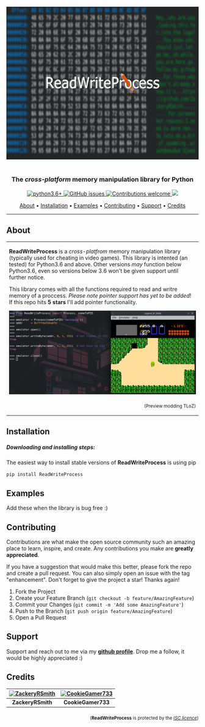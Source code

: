 <p align="center"><img width=600 height=400 src="https://github.com/NESTools/ReadWriteProcess/blob/main/res/ReadWriteProcessLogo.jpg" alt="Logo"></p>

<h1 align="center" />

<h3 align="center">The <b><i>cross-platform</i></b> memory manipulation library for Python </h3>

<p align="center">
    <a href="https://www.python.org/">
    <img src="https://img.shields.io/badge/python-v3.6+-blue.svg?style=flat-square" 
         alt="python3.6+">
    <a href="https://github.com/NESTools/ReadWriteProcess/issues">
    <img src="https://img.shields.io/github/issues-raw/NESTools/ReadWriteProcess.svg?style=flat-square"
         alt="GitHub issues">
    <a href="#contributing">
    <img src="https://img.shields.io/badge/contributions-welcome-orange.svg?style=flat-square"
         alt="Contributions welcome">
    <a href="https://github.com/NESTools/ReadWriteProcess/blob/main/LICENSE">
    <img src="https://img.shields.io/badge/license-ISC-blue.svg?style=flat-square">
</p>
      
<p align="center">
  <a href="#about">About</a> •
  <a href="#installation">Installation</a> •
  <a href="#examples">Examples</a> •
  <a href="#contributing">Contributing</a> •
  <a href="#support">Support</a> •
  <a href="#credits">Credits</a>
</p>

---

## About

<table>
<tr>
<td>
  
**ReadWriteProcess** is a *cross-platfrom* memory manipulation library (typically used for cheating in video games). This library is intented (an tested) for Python3.6 and above. Other versions *may* function below Python3.6, even so versions below 3.6 won't be given support until further notice.

This library comes with all the functions required to read and writre memory of a proccess. *Please note pointer support has yet to be added*! If this repo hits **5 stars** I'll add pointer functionality.

![Example1](https://github.com/NESTools/ReadWriteProcess/blob/main/res/example1.png)
<p align="right">
<sub>(Preview modding TLoZ)</sub>
</p>

</td>
</tr>
</table>

## Installation

##### Downloading and installing steps:
The easiest way to install stable versions of **ReadWriteProcess** is using pip
```shell
pip install ReadWriteProcess
```

## Examples
Add these when the library is bug free :)

## Contributing
Contributions are what make the open source community such an amazing place to learn, inspire, and create. Any contributions you make are **greatly appreciated**.

If you have a suggestion that would make this better, please fork the repo and create a pull request. You can also simply open an issue with the tag "enhancement".
Don't forget to give the project a star! Thanks again!

1. Fork the Project
2. Create your Feature Branch (`git checkout -b feature/AmazingFeature`)
3. Commit your Changes (`git commit -m 'Add some AmazingFeature'`)
4. Push to the Branch (`git push origin feature/AmazingFeature`)
5. Open a Pull Request

## Support
Support and reach out to me via my **[github profile](https://github.com/ZackeryRSmith)**. Drop me a follow, it would be highly appreciated :)

## Credits

| [![ZackeryRSmith](https://avatars.githubusercontent.com/u/72983221?v=4&size=170)](https://github.com/ZackeryRSmith) | [![CookieGamer733](https://avatars.githubusercontent.com/u/74946768?v=4&size=170)](https://github.com/CookieGamer733)		|
|:------------------------------------------------------------------------------------------------------------------------:	|:----------------------------------------------------------------------------------------------------:	|
|                                                    **ZackeryRSmith**                                                    |                                           **CookieGamer733**                                           |

<p align="right">
<sub>(<b>ReadWriteProcess</b> is protected by the <a href="https://github.com/NESTools/ReadWriteProcess/blob/main/LICENSE"><i>ISC licence</i></a>)</sub>
</p>
